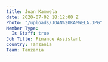 ```yaml
---
title: Joan Kamwela
date: 2020-07-02 18:12:00 Z
Photo: "/uploads/JOAN%20KAMWELA.JPG"
Member Type:
  Is Staff: true
Job Title: Finance Assistant
Country: Tanzania
Team: Tanzania
---
```


